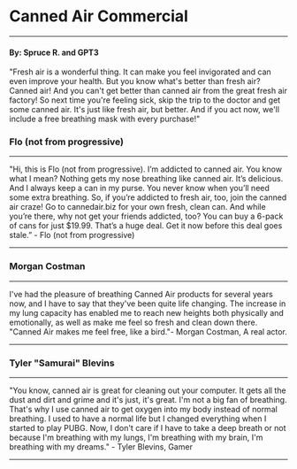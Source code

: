 # Canned Air Commercial

---

#### By: Spruce R. and GPT3

"Fresh air is a wonderful thing. It can make you feel invigorated and can even improve your health. But you know what's better than fresh air? Canned air! And you can't get better than canned air from the great fresh air factory! So next time you're feeling sick, skip the trip to the doctor and get some canned air. It's just like fresh air, but better. And if you act now, we'll include a free breathing mask with every purchase!"



### Flo (not from progressive)

---

"Hi, this is Flo (not from progressive). I’m addicted to canned air. You know what I mean? Nothing gets my nose breathing like canned air. It’s delicious. And I always keep a can in my purse. You never know when you’ll need some extra breathing. So, if you’re addicted to fresh air, too, join the canned air craze! Go to cannedair.biz for your own fresh, clean can. And while you’re there, why not get your friends addicted, too? You can buy a 6-pack of cans for just $19.99. That’s a huge deal. Get it now before this deal goes stale.” - Flo (not from progressive)

---

### Morgan Costman

---

I've had the pleasure of breathing Canned Air products for several years now, and I have to say that they've been quite life changing. The increase in my lung capacity has enabled me to reach new heights both physically and emotionally, as well as make me feel so fresh and clean down there. "Canned Air makes me feel free, like a bird."- Morgan Costman, A real actor.

---

### Tyler "Samurai" Blevins

---

"You know, canned air is great for cleaning out your computer. It gets all the dust and dirt and grime and it's just, it's great. I'm not a big fan of breathing. That's why I use canned air to get oxygen into my body instead of normal breathing. I used to have a normal life but I changed everything when I started to play PUBG. Now, I don't care if I have to take a deep breath or not because I'm breathing with my lungs, I'm breathing with my brain, I'm breathing with my dreams." - Tyler Blevins, Gamer

---


